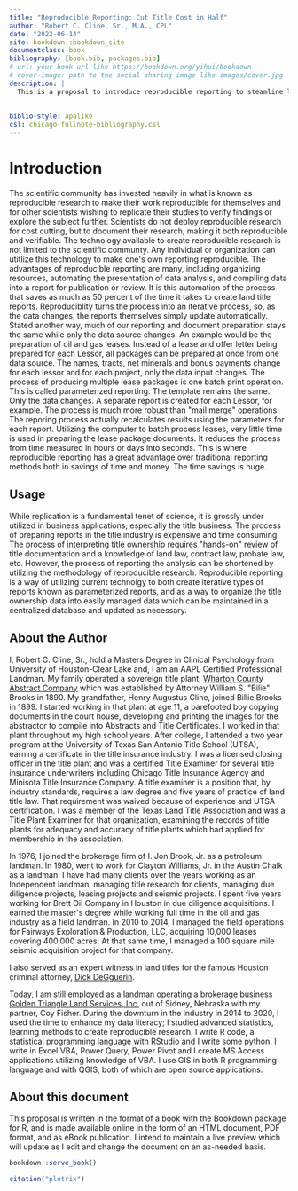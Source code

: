```yaml
--- 
title: "Reproducible Reporting: Cut Title Cost in Half"
author: "Robert C. Cline, Sr., M.A., CPL"
date: "2022-06-14"
site: bookdown::bookdown_site
documentclass: book
bibliography: [book.bib, packages.bib]
# url: your book url like https://bookdown.org/yihui/bookdown
# cover-image: path to the social sharing image like images/cover.jpg
description: |
  This is a proposal to introduce reproducible reporting to steamline land title documentation, taking advantage of methods used by the scientific community employed in reproducible research. Reproducible reporting is estimated to reduce title analysis costs by as much as 50 percent.  
  
  
biblio-style: apalike
csl: chicago-fullnote-bibliography.csl
---
```


# Introduction

The scientific community has invested heavily in what is known as reproducible research to make their work reproducible for themselves and for other scientists wishing to replicate their studies to verify findings or explore the subject further. Scientists do not deploy reproducible research for cost cutting, but to document their research, making it both reproducible and verifiable. The technology available to create reproducible research is not limited to the scientific communty. Any individual or organization can utitlize this technology to make one's own reporting reproducible.  The advantages of reproducible reporting are many, including organizing resources, automating the presentation of data analysis, and compiling data into a report for publication or review. It is this automation of the process that saves as much as 50 percent of the time it takes to create land title reports. Reproduciblity turns the process into an iterative process, so, as the data changes, the reports themselves simply update automatically.  Stated another way, much of our reporting and document preparation stays the same while only the data source changes. An example would be the preparation of oil and gas leases.  Instead of a lease and offer letter being prepared for each Lessor, all packages can be prepared at once from one data source. The names, tracts, net minerals and bonus payments change for each lessor and for each project, only the data input changes.  The process of producing multiple lease packages is one batch print operation. This is called parameterized reporting. The template remains the same.  Only the data changes. A separate report is created for each Lessor, for example.  The process is much more robust than "mail merge" operations.  The reporing process actually recalculates results using the parameters for each report. Utilizing the computer to batch process leases, very little time is used in preparing the lease package documents. It reduces the process from time measured in hours or days into seconds. This is where reproducible reporting has a great advantage over traditional reporting methods both in savings of time and money.  The time savings is huge.  

## Usage 

While replication is a fundamental tenet of science, it is grossly under utilized in business applications; especially the title business. The process of preparing reports in the title industry is expensive and time consuming. The process of interpreting title ownership requires "hands-on" review of title documentation and a knowledge of land law, contract law, probate law, etc.  However, the process of reporting the analysis can be shortened by utilizing the methodology of reproducible research. Reproducible reporting is a way of utilizing current technolgy to both create iterative types of reports known as parameterized reports, and as a way to organize the title ownership data into easily managed data which can be maintained in a centralized database and updated as necessary.  

## About the Author

I, Robert C. Cline, Sr., hold a Masters Degree in Clinical Psychology from University of Houston-Clear Lake and, I am an AAPL Certified Professional Landman.  My family operated a sovereign title plant, [Wharton County Abstract Company](http://www.stxmaps.com/go/texas-historical-marker-wharton-county-abstract-company.html) which was established by Attorney William S. "Bilie" Brooks in 1890. My grandfather, Henry Augustus Cline, joined Billie Brooks in 1899. I started working in that plant at age 11, a barefooted boy copying documents in the court house, developing and printing the images for the abstractor to compile into Abstracts and Title Certificates.  I worked in that plant throughout my high school years.  After college, I attended a two year program at the University of Texas San Antonio Title School (UTSA), earning a certificate in the title insurance industry. I was a licensed closing officer in the title plant and was a certified Title Examiner for several title insurance underwriters including Chicago Title Insurance Agency and Minisota Title Insurance Company. A title examiner is a position that, by industry standards, requires a law degree and five years of practice of land title law.  That requirement was waived because of experience and UTSA certification.  I was a member of the Texas Land Title Association and was a Title Plant Examiner for that organization, examining the records of title plants for adequacy and accuracy of title plants which had applied for membership in the association.

In 1976, I joined the brokerage firm of I. Jon Brook, Jr. as a petroleum landman. In 1980, went to work for Clayton Williams, Jr. in the Austin Chalk as a landman.  I have had many clients over the years working as an Independent landman, managing title research for clients, managing due diligence projects, leasing projects and seismic projects. I spent five years working for Brett Oil Company in Houston in due diligence acquisitions.  I earned the master's degree while working full time in the oil and gas industry as a field landman. In 2010 to 2014, I managed the field operations for Fairways Exploration & Production, LLC, acquiring 10,000 leases covering 400,000 acres. At that same time, I managed a 100 square mile seismic acquisition project for that company.  

I also served as an expert witness in land titles for the famous Houston criminal attorney, [Dick DeGguerin](https://deguerin.com/).

Today, I am still employed as a landman operating a brokerage business [Golden Triangle Land Services, Inc.](https://goldentriangleland.com/) out of Sidney, Nebraska with my partner, Coy Fisher. During the downturn in the industry in 2014 to 2020, I used the time to enhance my data literacy; I studied advanced statistics, learning methods to create reproducible research. I write R code, a statistical programming language with [RStudio](https://www.rstudio.com/about/) and I write some python. I write in Excel VBA, Power Query, Power Pivot and I create MS Access applications utilizing knowledge of VBA.  I use GIS in both R programming language and with QGIS, both of which are open source applications.  



## About this document 

This proposal is written in the format of a book with the Bookdown package for R, and is made available online in the form of an HTML document, PDF format, and as eBook publication.  I intend to maintain a live preview which will update as I edit and change the document on an as-needed basis.  




```r
bookdown::serve_book()
```





```r
citation("plotrix")
```


